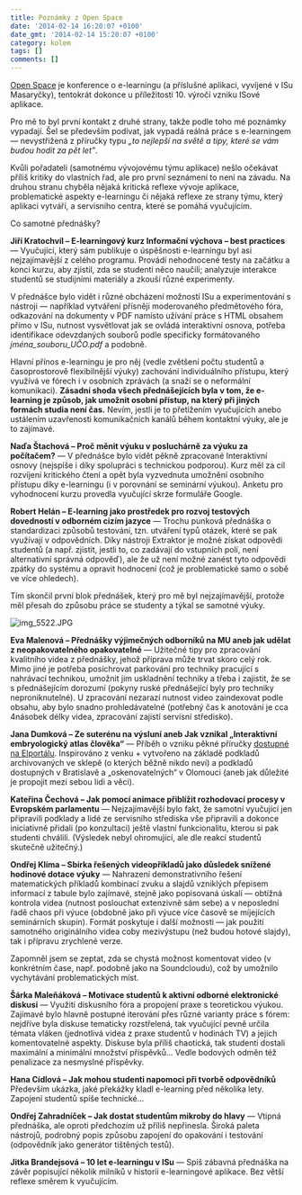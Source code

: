 ```yaml
---
title: Poznámky z Open Space
date: '2014-02-14 16:20:07 +0100'
date_gmt: '2014-02-14 15:20:07 +0100'
category: kolem
tags: []
comments: []
---
```

<p><a href="http://is.muni.cz/do/rect/el/prezentace/osk2014/index.html?lang=en">Open Space</a> je konference o e-learningu (a příslušné aplikaci, vyvíjené v ISu Masaryčky), tentokrát dokonce u příležitosti 10. výročí vzniku ISové aplikace. </p>
<p>Pro mě to byl první kontakt z druhé strany, takže podle toho mé poznámky vypadají. Šel se především podívat, jak vypadá reálná práce s e-learningem — nevystřižená z příručky typu <em>„to nejlepší na světě a tipy, které se vám budou hodit za pět let”</em>. </p>
<p>Kvůli pořadateli (samotnému vývojovému týmu aplikace) nešlo očekávat příliš kritiky do vlastních řad, ale pro první seznámení to není na závadu. Na druhou stranu chyběla nějaká kritická reflexe vývoje aplikace, problematické aspekty e-learningu či nějaká reflexe ze strany týmu, který aplikaci vytváří, a servisního centra, které se pomáhá vyučujícím.</p>
<p>Co samotné přednášky?</p>
<p><strong>Jiří Kratochvíl – E-learningový kurz Informační výchova – best practices</strong> — Vyučující, který sám publikuje o úspěšnosti e-learningu byl asi nejzajímavější z celého programu. Provádí nehodnocené testy na začátku a konci kurzu, aby zjistil, zda se studenti něco naučili; analyzuje interakce studentů se studijními materiály a zkouší různé experimenty. </p>
<p>V přednášce bylo vidět i různé obcházení možností ISu a experimentování s nástroji — například vytváření přísněji moderovaného předmětového fóra, odkazování na dokumenty v PDF namísto užívání práce s HTML obsahem přímo v ISu, nutnost vysvětlovat jak se ovládá interaktivní osnova, potřeba identifikace odevzdaných souborů podle specificky formátovaného <i>jména_souboru_UČO.pdf</i> a podobně. </p>
<p>Hlavní přínos e-learningu je pro něj (vedle zvětšení počtu studentů a časoprostorově flexibilnější výuky) zachování individuálního přístupu, který využívá ve fórech i v osobních zprávách (a snaží se o neformální komunikaci). <strong>Zásadní shoda všech přednášejících byla v tom, že e-learning je způsob, jak umožnit osobní přístup, na který při jiných formách studia není čas.</strong> Nevím, jestli je to přetížením vyučujících anebo ustálením uzavřenosti komunikačních kanálů během kontaktní výuky, ale je to zajímavé.</p>
<p><strong>Naďa Štachová – Proč měnit výuku v posluchárně za výuku za počítačem?</strong> — V přednášce bylo vidět pěkně zpracované Interaktivní osnovy (nejspíše i díky spolupráci s technickou podporou). Kurz měl za cíl rozvíjení kritického čtení a opět byla vyzvednuta umožnění osobního přístupu díky e-learningu (i v porovnání se seminární výukou). Anketu pro vyhodnocení kurzu provedla vyučující skrze formuláře Google.</p>
<p><strong>Robert Helán – E-learning jako prostředek pro rozvoj testových dovedností v odborném cizím jazyce</strong> — Trochu punková přednáška o standardizaci způsobů testování, tzn. utváření typů otázek, které se pak využívají v odpovědních. Díky nástroji Extraktor je možné získat odpovědi studentů (a např. zjistit, jestli to, co zadávají do vstupních polí, není alternativní správná odpověď), ale že už není možné zanést tyto odpovědi zpátky do systému a opravit hodnocení (což je problematické samo o sobě ve více ohledech).</p>
<p>Tím skončil první blok přednášek, který pro mě byl nejzajímavější, protože měl přesah do způsobu práce se studenty a týkal se samotné výuky.</p>
<p><img src='/assets/migrated/wp-uploads/2014/02/img_5522.JPG' alt='img_5522.JPG' /></p>
<p><strong>Eva Malenová – Přednášky výjimečných odborníků na MU aneb jak udělat z neopakovatelného opakovatelné</strong> — Užitečné tipy pro zpracování kvalitního videa z přednášky, jehož příprava může trvat skoro celý rok. Mimo jiné je potřeba posichrovat parkování pro techniky pracující s nahrávací technikou, umožnit jim uskladnění techniky a třeba i zajistit, že se s přednášejícím dorozumí (pokyny ruské přednášející byly pro techniky neproniknutelné). U zpracování nezarazí nutnost video zaindexovat podle obsahu, aby bylo snadno prohledávatelné (potřebný čas k anotování je cca 4násobek délky videa, zpracování zajistí servisní středisko).</p>
<p><strong>Jana Dumková – Ze suterénu na výsluní aneb Jak vznikal „Interaktivní embryologický atlas člověka“</strong> — Příběh o vzniku pěkné příručky <a href="http://is.muni.cz/do/rect/el/estud/lf/js13/atlas/web/index.html">dostupné na Elportálu</a>. Inspirováno z venku + vytvořeno na základě podkladů archivovaných ve sklepě (o kterých běžně nikdo neví) a podkladů dostupných v Bratislavě a „oskenovatelných“ v Olomouci (aneb jak důležité je propojit mezi sebou lidi a věci).</p>
<p><strong>Kateřina Čechová – Jak pomocí animace přiblížit rozhodovací procesy v Evropském parlamentu</strong> — Nejzajímavější bylo fakt, že samotní vyučující jen připravili podklady a lidé ze servisního střediska vše připravili a dokonce iniciativně přidali (po konzultaci) ještě vlastní funkcionalitu, kterou si pak studenti chválili. (Výsledek nebyl ohromující, ale dle reakcí studentů skutečně užitečný.)</p>
<p><strong>Ondřej Klíma – Sbírka řešených videopříkladů jako důsledek snížené hodinové dotace výuky</strong> — Nahrazení demonstrativního řešení matematických příkladů kombinací zvuku a slajdů vzniklých přepisem informací z tabule bylo zajímavé, stejně jako popisovaná úskalí — obtížná kontrola videa (nutnost poslouchat extenzivně sám sebe) a v neposlední řadě chaos při výuce (obdobně jako při výuce více časově se míjejících seminárních skupin). Formát poskytuje i další možnosti — jak použití samotného originálního videa coby mezivýstupu (než budou hotové slajdy), tak i přípravu zrychlené verze. </p>
<p>Zapomněl jsem se zeptat, zda se chystá možnost komentovat video (v konkrétním čase, např. podobně jako na Soundcloudu), což by umožnilo vychytávání problematických míst.</p>
<p><strong>Šárka Maleňáková – Motivace studentů k aktivní odborné elektronické diskusi</strong> — Využití diskusního fóra a propojení praxe s teoretickou výukou. Zajímavé bylo hlavně postupné iterování přes různé varianty práce s fórem: nejdříve byla diskuse tematicky rozstřelená, tak vyučující pevně určila témata vláken (jednotlivá videa z praxe studentů v hodinách TV) a jejich komentovatelné aspekty. Diskuse byla příliš chaotická, tak studenti dostali maximální a minimální množství příspěvků… Vedle bodových odměn též penalizace za nesmyslné příspěvky.</p>
<p><strong>Hana Cídlová – Jak mohou studenti napomoci při tvorbě odpovědníků</strong> Především ukázka, jaké překážky kladl e-learning před několika lety. Zapojení studentů spíše technické…</p>
<p><strong>Ondřej Zahradníček – Jak dostat studentům mikroby do hlavy</strong> — Vtipná přednáška, ale oproti předchozím už příliš nepřinesla. Široká paleta nástrojů, podrobný popis způsobu zapojení do opakování i testování (odpovědník jako generátor tištěných testů).</p>
<p><strong>Jitka Brandejsová – 10 let e-learningu v ISu</strong> — Spíš zábavná přednáška na závěr popisující několik milníků v historii e-learningové aplikace. Bez větší reflexe směrem k vyučujícím.</p>
